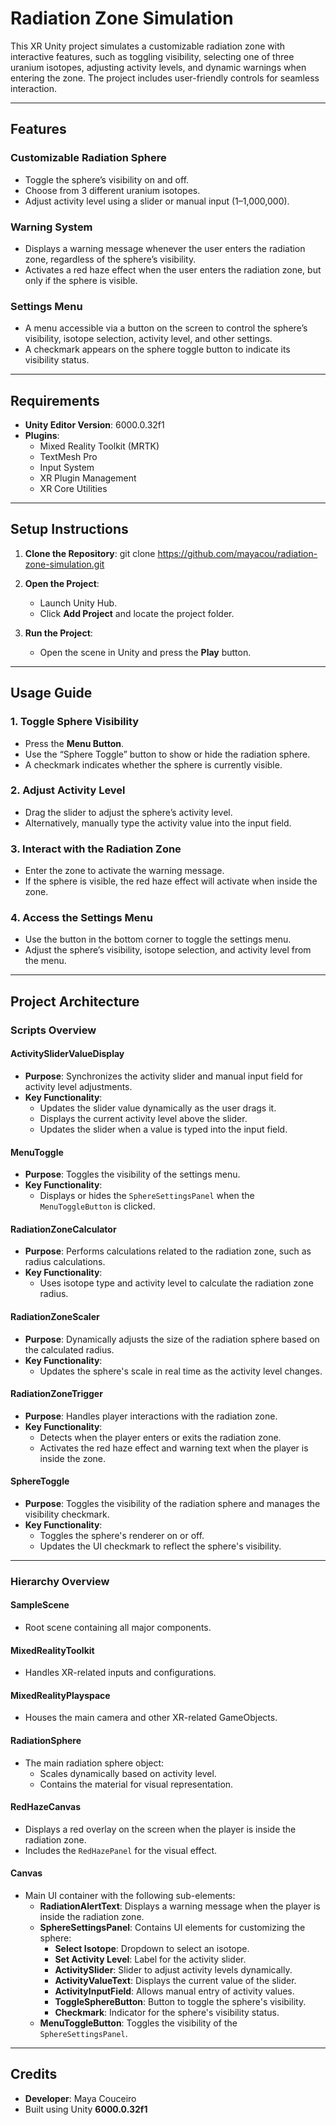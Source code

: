 # Radiation Zone Simulation

This XR Unity project simulates a customizable radiation zone with interactive features, such as toggling visibility, selecting one of three uranium isotopes, adjusting activity levels, and dynamic warnings when entering the zone. The project includes user-friendly controls for seamless interaction.

---

## **Features**
### **Customizable Radiation Sphere**
- Toggle the sphere’s visibility on and off.
- Choose from 3 different uranium isotopes.
- Adjust activity level using a slider or manual input (1–1,000,000).

### **Warning System**
- Displays a warning message whenever the user enters the radiation zone, regardless of the sphere’s visibility.
- Activates a red haze effect when the user enters the radiation zone, but only if the sphere is visible.

### **Settings Menu**
- A menu accessible via a button on the screen to control the sphere’s visibility, isotope selection, activity level, and other settings.
- A checkmark appears on the sphere toggle button to indicate its visibility status.

---

## **Requirements**
- **Unity Editor Version**: 6000.0.32f1
- **Plugins**:
  - Mixed Reality Toolkit (MRTK)
  - TextMesh Pro
  - Input System
  - XR Plugin Management
  - XR Core Utilities

---

## **Setup Instructions**
1. **Clone the Repository**:
   git clone https://github.com/mayacou/radiation-zone-simulation.git

2. **Open the Project**:
   - Launch Unity Hub.
   - Click **Add Project** and locate the project folder.

3. **Run the Project**:
   - Open the scene in Unity and press the **Play** button.

---

## Usage Guide

### 1. Toggle Sphere Visibility
- Press the **Menu Button**.
- Use the “Sphere Toggle” button to show or hide the radiation sphere.
- A checkmark indicates whether the sphere is currently visible.

### 2. Adjust Activity Level
- Drag the slider to adjust the sphere’s activity level.
- Alternatively, manually type the activity value into the input field.

### 3. Interact with the Radiation Zone
- Enter the zone to activate the warning message.
- If the sphere is visible, the red haze effect will activate when inside the zone.

### 4. Access the Settings Menu
- Use the button in the bottom corner to toggle the settings menu.
- Adjust the sphere’s visibility, isotope selection, and activity level from the menu.

---

## Project Architecture

### Scripts Overview
#### **ActivitySliderValueDisplay**
- **Purpose**: Synchronizes the activity slider and manual input field for activity level adjustments.
- **Key Functionality**:
  - Updates the slider value dynamically as the user drags it.
  - Displays the current activity level above the slider.
  - Updates the slider when a value is typed into the input field.

#### **MenuToggle**
- **Purpose**: Toggles the visibility of the settings menu.
- **Key Functionality**:
  - Displays or hides the `SphereSettingsPanel` when the `MenuToggleButton` is clicked.

#### **RadiationZoneCalculator**
- **Purpose**: Performs calculations related to the radiation zone, such as radius calculations.
- **Key Functionality**:
  - Uses isotope type and activity level to calculate the radiation zone radius.

#### **RadiationZoneScaler**
- **Purpose**: Dynamically adjusts the size of the radiation sphere based on the calculated radius.
- **Key Functionality**:
  - Updates the sphere's scale in real time as the activity level changes.

#### **RadiationZoneTrigger**
- **Purpose**: Handles player interactions with the radiation zone.
- **Key Functionality**:
  - Detects when the player enters or exits the radiation zone.
  - Activates the red haze effect and warning text when the player is inside the zone.

#### **SphereToggle**
- **Purpose**: Toggles the visibility of the radiation sphere and manages the visibility checkmark.
- **Key Functionality**:
  - Toggles the sphere's renderer on or off.
  - Updates the UI checkmark to reflect the sphere's visibility.

---

### Hierarchy Overview
#### **SampleScene**
- Root scene containing all major components.

#### **MixedRealityToolkit**
- Handles XR-related inputs and configurations.

#### **MixedRealityPlayspace**
- Houses the main camera and other XR-related GameObjects.

#### **RadiationSphere**
- The main radiation sphere object:
  - Scales dynamically based on activity level.
  - Contains the material for visual representation.

#### **RedHazeCanvas**
- Displays a red overlay on the screen when the player is inside the radiation zone.
- Includes the `RedHazePanel` for the visual effect.

#### **Canvas**
- Main UI container with the following sub-elements:
  - **RadiationAlertText**: Displays a warning message when the player is inside the radiation zone.
  - **SphereSettingsPanel**: Contains UI elements for customizing the sphere:
    - **Select Isotope**: Dropdown to select an isotope.
    - **Set Activity Level**: Label for the activity slider.
    - **ActivitySlider**: Slider to adjust activity levels dynamically.
    - **ActivityValueText**: Displays the current value of the slider.
    - **ActivityInputField**: Allows manual entry of activity values.
    - **ToggleSphereButton**: Button to toggle the sphere's visibility.
    - **Checkmark**: Indicator for the sphere's visibility status.
  - **MenuToggleButton**: Toggles the visibility of the `SphereSettingsPanel`.

---

## Credits
- **Developer**: Maya Couceiro
- Built using Unity **6000.0.32f1**
